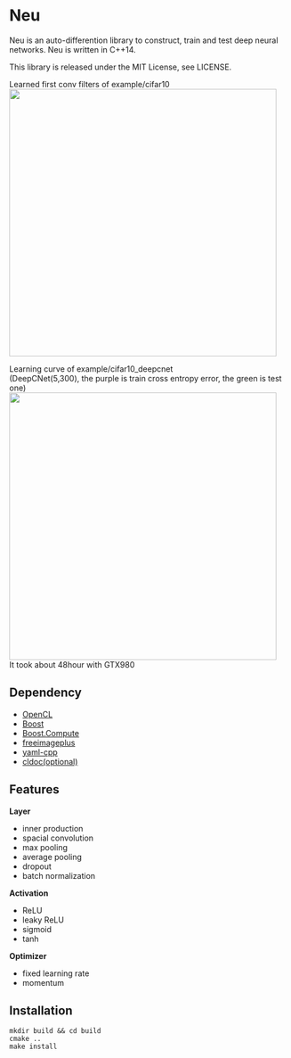 Neu
===

Neu is an auto-differention library to construct, train and test deep neural networks.
Neu is written in C++14.

This library is released under the MIT License, see LICENSE.

Learned first conv filters of example/cifar10  
<img src="https://raw.githubusercontent.com/okdshin/Neu/master/cifar10_quick_first_conv_filters_big.bmp" width="480">

Learning curve of example/cifar10_deepcnet  
(DeepCNet(5,300), the purple is train cross entropy error, the green is test one)  
<img src="https://raw.githubusercontent.com/okdshin/Neu/master/cifar10_deepcnet.png" width="480">  
It took about 48hour with GTX980

Dependency
---

- [OpenCL](https://www.khronos.org/opencl/)
- [Boost](http://www.boost.org/)
- [Boost.Compute](https://github.com/boostorg/compute)
- [freeimageplus](http://freeimage.sourceforge.net/)
- [yaml-cpp](https://github.com/jbeder/yaml-cpp)
- [cldoc(optional)](https://jessevdk.github.io/cldoc/)

Features
---

**Layer**
- inner production
- spacial convolution
- max pooling
- average pooling
- dropout
- batch normalization

**Activation**
- ReLU
- leaky ReLU
- sigmoid
- tanh

**Optimizer**
- fixed learning rate
- momentum

Installation
---

```
mkdir build && cd build
cmake ..
make install
```
